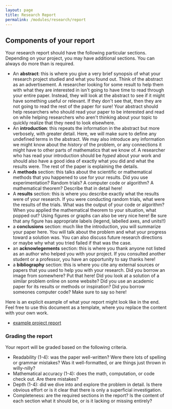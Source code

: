 ```yaml
---
layout: page
title: Research Report
permalink: /modules/research/report
---
```


## Components of your report

Your research report should have the following particular sections.  Depending on your project, you may have additional sections.  You can always do more than is required.

* An **abstract**: this is where you give a very brief synopsis of what your research project studied and what you found out.  Think of the abstract as an advertisement.  A researcher looking for some result to help them with what they are interested in isn't going to have time to read through your entire paper. Instead, they will look at the abstract to see if it might have something useful or relevant.  If they don't see that, then they are not going to read the rest of the paper for sure!  Your abstract should help researchers who should read your paper to be interested and read on while helping researchers who aren't thinking about your topic to quickly realize that they need to look elsewhere.
* An **introduction**: this repeats the information in the abstract but more verbosely, with greater detail.  Here, we will make sure to define any undefined terms in the abstract.  We may also introduce any information we might know about the *history* of the problem, or any connections it might have to other parts of mathematics that we know of.  A researcher who has read your introduction should be *hyped* about your work and should also have a good idea of exactly what you did and what the results were.  The rest of the paper is explaining the details.
* A **methods** section: this talks about the scientific or mathematical methods that you happened to use for your results.  Did you use experimentation?  Random trials?  A computer code or algorithm?  A mathematical theorem?  Describe that in detail here!
* A **results** section: this is where you describe exactly what the results were of your research.  If you were conducting random trials, what were the results of the trials.  What was the output of your code or algorithm?  When you applied the mathematical theorem to your situation, what popped out?  Using figures or graphs can also be very nice here!  Be sure that any figure has appropriate labels (legend, labelled axes, and units!!)
* a **conclusions** section: much like the introduction, you will summarize your paper here.  You will talk about the problem and what your progress toward a solution was.  You can also discuss future research directions or maybe why what you tried failed if that was the case.
* an **acknowlegements** section: this is where you thank anyone not listed as an author who helped you with your project.  If you consulted another student or a professor, you have an opportunity to say thanks here!
* a **bibliography** section: this is where you cite any external sources or papers that you used to help you with your research.  Did you borrow an image from somewhere?  Put that here!  Did you look at a solution of a similar problem online on some website?  Did you use an academic paper for its results or methods or inspiration?  Did you borrow someones computer code?  Make sure to say so here!

Here is an explicit example of what your report might look like in the end.  Feel free to use this document as a template, where you replace the content with your own work.
* <a href="https://docs.google.com/document/d/1oWSsN8E-kkXG4sDCpcB1h9OTaHKD2ixrNvqBGZ0tMbo/edit?usp=sharing">example project report</a>

### Grading the report
Your report will be graded based on the following criteria.
* Readability (1-4): was the paper well-written?  Were there lots of spelling or grammar mistakes?  Was it well-formatted, or are things just thrown in willy-nilly?
* Mathematical accuracy (1-4):  does the math, computation, or code check out.  Are there mistakes?
* Depth (1-4): did we dive into and explore the problem in detail.  Is there obvious effort or is it clear that there is only a superficial investigation.
* Completeness: are the required sections in the report?  Is the content of each section what it should be, or is it lacking or missing entirely?


